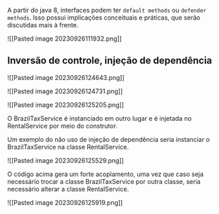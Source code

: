
A partir do java 8, interfaces podem ter `default methods` ou `defender methods`. Isso possui implicações conceituais e práticas, que serão discutidas mais à frente.

![[Pasted image 20230926111932.png]]


## Inversão de controle, injeção de dependência

![[Pasted image 20230926124643.png]]


![[Pasted image 20230926124731.png]]

![[Pasted image 20230926125205.png]]

O BrazilTaxService é instanciado em outro lugar e é injetada no RentalService por meio do construtor.

Um exemplo do não uso de injeção de dependência seria instanciar o BrazilTaxService na classe RentalService.

![[Pasted image 20230926125529.png]]

O código acima gera um forte acoplamento, uma vez que caso seja necessário trocar a classe BrazilTaxService por outra classe, seria necessário alterar a classe RentalService.

![[Pasted image 20230926125919.png]]
